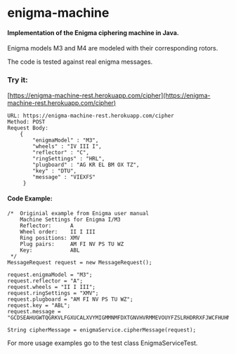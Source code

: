 # enigma-machine
#### Implementation of the Enigma ciphering machine in Java.

Enigma models M3 and M4 are modeled with their corresponding rotors.

The code is tested against real enigma messages.


### Try it:
[https://enigma-machine-rest.herokuapp.com/cipher](https://enigma-machine-rest.herokuapp.com/cipher)

    URL: https://enigma-machine-rest.herokuapp.com/cipher
    Method: POST
    Request Body:
        {
	        "enigmaModel" : "M3",
	        "wheels" : "IV III I",
	        "reflector" : "C",
	        "ringSettings" : "HRL",
	        "plugboard" : "AG KR EL BM OX TZ",
	        "key" : "DTU",
	        "message" : "VIEXFS"
         }




#### Code Example:

    /*  Originial example from Enigma user manual
        Machine Settings for Enigma I/M3
        Reflector:      A
        Wheel order:    II I III
        Ring positions: XMV
        Plug pairs:     AM FI NV PS TU WZ
        Key:            ABL
     */
    MessageRequest request = new MessageRequest();

    request.enigmaModel = "M3";
    request.reflector = "A";
    request.wheels = "II I III";
    request.ringSettings = "XMV";
    request.plugboard = "AM FI NV PS TU WZ";
    request.key = "ABL";
    request.message = "GCDSEAHUGWTQGRKVLFGXUCALXVYMIGMMNMFDXTGNVHVRMMEVOUYFZSLRHDRRXFJWCFHUHMUNZEFRDISIKBGPMYVXUZ";

    String cipherMessage = enigmaService.cipherMessage(request);


For more usage examples go to the test class EnigmaServiceTest.